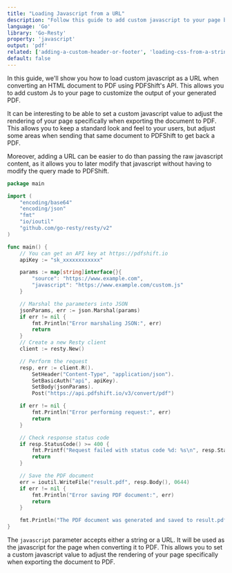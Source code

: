 ```yaml
---
title: "Loading Javascript from a URL"
description: "Follow this guide to add custom javascript to your page before converting it to PDF. Using a URL allows you to later be able to change the content of the javascript without having to update the query made to PDFShift. Learn how you can implement this using Go and the Go-Resty library to call the PDFShift's API."
language: 'Go'
library: 'Go-Resty'
property: 'javascript'
output: 'pdf'
related: ['adding-a-custom-header-or-footer', 'loading-css-from-a-string', 'loading-css-from-a-url', 'loading-javascript-from-a-string']
default: false
---
```


In this guide, we'll show you how to load custom javascript as a URL when converting an HTML document to PDF using PDFShift's API. This allows you to add custom Js to your page to customize the output of your generated PDF.

It can be interesting to be able to set a custom javascript value to adjust the rendering of your page specifically when exporting the document to PDF.
This allows you to keep a standard look and feel to your users, but adjust some areas when sending that same document to PDFShift to get back a PDF.

Moreover, adding a URL can be easier to do than passing the raw javascript content, as it allows you to later modify that javascript without having to modify the query made to PDFShift.

```go
package main

import (
	"encoding/base64"
	"encoding/json"
	"fmt"
	"io/ioutil"
	"github.com/go-resty/resty/v2"
)

func main() {
	// You can get an API key at https://pdfshift.io
	apiKey := "sk_xxxxxxxxxxxx"

	params := map[string]interface{}{
		"source": "https://www.example.com",
		"javascript": "https://www.example.com/custom.js"
	}

	// Marshal the parameters into JSON
	jsonParams, err := json.Marshal(params)
	if err != nil {
		fmt.Println("Error marshaling JSON:", err)
		return
	}
	// Create a new Resty client
	client := resty.New()

	// Perform the request
	resp, err := client.R().
		SetHeader("Content-Type", "application/json").
		SetBasicAuth("api", apiKey).
		SetBody(jsonParams).
		Post("https://api.pdfshift.io/v3/convert/pdf")

	if err != nil {
		fmt.Println("Error performing request:", err)
		return
	}

	// Check response status code
	if resp.StatusCode() >= 400 {
		fmt.Printf("Request failed with status code %d: %s\n", resp.StatusCode(), string(resp.Body()))
		return
	}

	// Save the PDF document
	err = ioutil.WriteFile("result.pdf", resp.Body(), 0644)
	if err != nil {
		fmt.Println("Error saving PDF document:", err)
		return
	}

	fmt.Println("The PDF document was generated and saved to result.pdf")
}
```

The `javascript` parameter accepts either a string or a URL. It will be used as the javascript for the page when converting it to PDF. This allows you to set a custom javascript value to adjust the rendering of your page specifically when exporting the document to PDF.